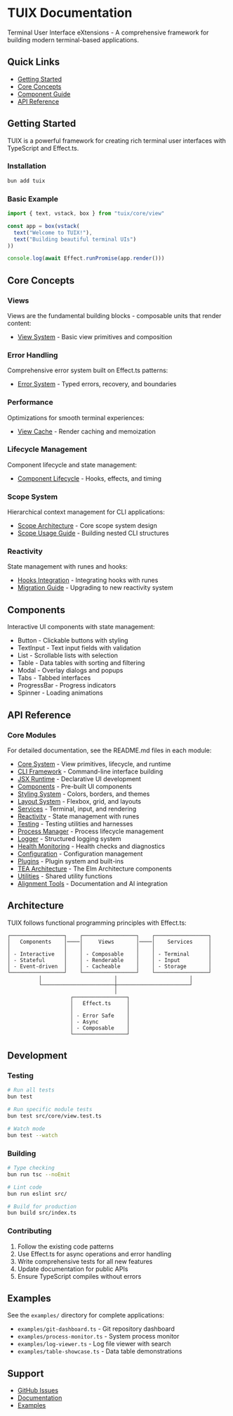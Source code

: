 # TUIX Documentation

Terminal User Interface eXtensions - A comprehensive framework for building modern terminal-based applications.

## Quick Links

- [Getting Started](#getting-started)
- [Core Concepts](#core-concepts)
- [Component Guide](#components)
- [API Reference](#api-reference)

## Getting Started

TUIX is a powerful framework for creating rich terminal user interfaces with TypeScript and Effect.ts.

### Installation

```bash
bun add tuix
```

### Basic Example

```typescript
import { text, vstack, box } from "tuix/core/view"

const app = box(vstack(
  text("Welcome to TUIX!"),
  text("Building beautiful terminal UIs")
))

console.log(await Effect.runPromise(app.render()))
```

## Core Concepts

### Views
Views are the fundamental building blocks - composable units that render content:
- [View System](../src/core/view.md) - Basic view primitives and composition

### Error Handling
Comprehensive error system built on Effect.ts patterns:
- [Error System](../src/core/errors.md) - Typed errors, recovery, and boundaries

### Performance
Optimizations for smooth terminal experiences:
- [View Cache](../src/core/view-cache.md) - Render caching and memoization

### Lifecycle Management
Component lifecycle and state management:
- [Component Lifecycle](../src/core/lifecycle.md) - Hooks, effects, and timing

### Scope System
Hierarchical context management for CLI applications:
- [Scope Architecture](../src/core/model/scope/architecture.md) - Core scope system design
- [Scope Usage Guide](../src/core/model/scope/usage-guide.md) - Building nested CLI structures

### Reactivity
State management with runes and hooks:
- [Hooks Integration](../src/core/update/reactivity/hooks-integration.md) - Integrating hooks with runes
- [Migration Guide](../src/core/update/reactivity/migration-guide.md) - Upgrading to new reactivity system

## Components

Interactive UI components with state management:

- Button - Clickable buttons with styling
- TextInput - Text input fields with validation
- List - Scrollable lists with selection
- Table - Data tables with sorting and filtering
- Modal - Overlay dialogs and popups
- Tabs - Tabbed interfaces
- ProgressBar - Progress indicators
- Spinner - Loading animations

## API Reference

### Core Modules
For detailed documentation, see the README.md files in each module:

- [Core System](../src/core/README.md) - View primitives, lifecycle, and runtime
- [CLI Framework](../src/cli/README.md) - Command-line interface building
- [JSX Runtime](../src/jsx/README.md) - Declarative UI development
- [Components](../src/components/README.md) - Pre-built UI components
- [Styling System](../src/styling/README.md) - Colors, borders, and themes
- [Layout System](../src/layout/README.md) - Flexbox, grid, and layouts
- [Services](../src/services/README.md) - Terminal, input, and rendering
- [Reactivity](../src/reactivity/README.md) - State management with runes
- [Testing](../src/testing/README.md) - Testing utilities and harnesses
- [Process Manager](../src/process-manager/README.md) - Process lifecycle management
- [Logger](../src/logger/README.md) - Structured logging system
- [Health Monitoring](../src/health/README.md) - Health checks and diagnostics
- [Configuration](../src/config/README.md) - Configuration management
- [Plugins](../src/plugins/README.md) - Plugin system and built-ins
- [TEA Architecture](../src/tea/README.md) - The Elm Architecture components
- [Utilities](../src/utils/README.md) - Shared utility functions
- [Alignment Tools](../src/alignment/README.md) - Documentation and AI integration

## Architecture

TUIX follows functional programming principles with Effect.ts:

```
┌─────────────────┐    ┌─────────────────┐    ┌─────────────────┐
│   Components    │────│     Views       │────│    Services     │
│                 │    │                 │    │                 │
│ - Interactive   │    │ - Composable    │    │ - Terminal      │
│ - Stateful      │    │ - Renderable    │    │ - Input         │
│ - Event-driven  │    │ - Cacheable     │    │ - Storage       │
└─────────────────┘    └─────────────────┘    └─────────────────┘
          │                       │                       │
          └───────────────────────┼───────────────────────┘
                                  │
                    ┌─────────────────┐
                    │   Effect.ts     │
                    │                 │
                    │ - Error Safe    │
                    │ - Async         │
                    │ - Composable    │
                    └─────────────────┘
```

## Development

### Testing

```bash
# Run all tests
bun test

# Run specific module tests
bun test src/core/view.test.ts

# Watch mode
bun test --watch
```

### Building

```bash
# Type checking
bun run tsc --noEmit

# Lint code  
bun run eslint src/

# Build for production
bun build src/index.ts
```

### Contributing

1. Follow the existing code patterns
2. Use Effect.ts for async operations and error handling
3. Write comprehensive tests for all new features
4. Update documentation for public APIs
5. Ensure TypeScript compiles without errors

## Examples

See the `examples/` directory for complete applications:

- `examples/git-dashboard.ts` - Git repository dashboard
- `examples/process-monitor.ts` - System process monitor  
- `examples/log-viewer.ts` - Log file viewer with search
- `examples/table-showcase.ts` - Data table demonstrations

## Support

- [GitHub Issues](https://github.com/cinderlink/tuix/issues)
- [Documentation](https://docs.tuix.dev)
- [Examples](https://github.com/cinderlink/tuix/tree/main/examples)